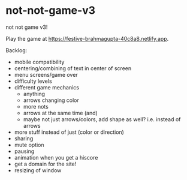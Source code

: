 # not-not-game-v3
not not game v3!

Play the game at https://festive-brahmagupta-40c8a8.netlify.app.

Backlog:
- mobile compatibility
- centering/combining of text in center of screen
- menu screens/game over
- difficulty levels
- different game mechanics
  - anything
  - arrows changing color
  - more nots
  - arrows at the same time (and)
  - maybe not just arrows/colors, add shape as well? i.e. instead of arrows
- more stuff instead of just (color or direction)
- sharing
- mute option
- pausing
- animation when you get a hiscore
- get a domain for the site!
- resizing of window
